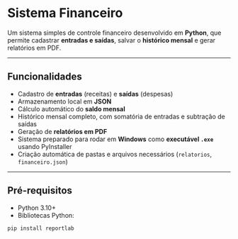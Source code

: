 # Sistema Financeiro

Um sistema simples de controle financeiro desenvolvido em **Python**, que permite cadastrar **entradas e saídas**, salvar o **histórico mensal** e gerar relatórios em PDF.

---

## Funcionalidades

- Cadastro de **entradas** (receitas) e **saídas** (despesas)
- Armazenamento local em **JSON**
- Cálculo automático do **saldo mensal**
- Histórico mensal completo, com somatória de entradas e subtração de saídas
- Geração de **relatórios em PDF**
- Sistema preparado para rodar em **Windows** como **executável `.exe`** usando PyInstaller
- Criação automática de pastas e arquivos necessários (`relatorios`, `financeiro.json`)

---

## Pré-requisitos

- Python 3.10+  
- Bibliotecas Python:

```bash
pip install reportlab

